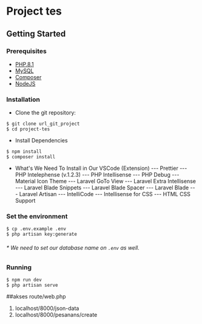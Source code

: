 # Project tes


## Getting Started

### Prerequisites

-   [PHP.8.1](https://www.php.net/releases/8.1/en.php)
-   [MySQL](https://www.apachefriends.org/download.html)
-   [Composer](https://getcomposer.org/download/)
-   [NodeJS](https://nodejs.org/en/)

### Installation

-   Clone the git repository:

```
$ git clone url_git_project
$ cd project-tes
```

-   Install Dependencies

```
$ npm install
$ composer install
```

-   What's We Need To Install in Our VSCode (Extension)
    --- Prettier
    --- PHP Intelephense (v.1.2.3)
    --- PHP Intellisense
    --- PHP Debug
    --- Material Icon Theme
    --- Laravel GoTo View
    --- Laravel Extra Intellisense
    --- Laravel Blade Snippets
    --- Laravel Blade Spacer
    --- Laravel Blade
    --- Laravel Artisan
    --- IntelliCode
    --- Intellisense for CSS
    --- HTML CSS Support

### Set the environment

```
$ cp .env.example .env
$ php artisan key:generate
```

###### \* We need to set our database name on `.env` as well.

### Running

```
$ npm run dev
$ php artisan serve
```

##akses route/web.php
1. localhost/8000/json-data
2. localhost/8000/pesanans/create
